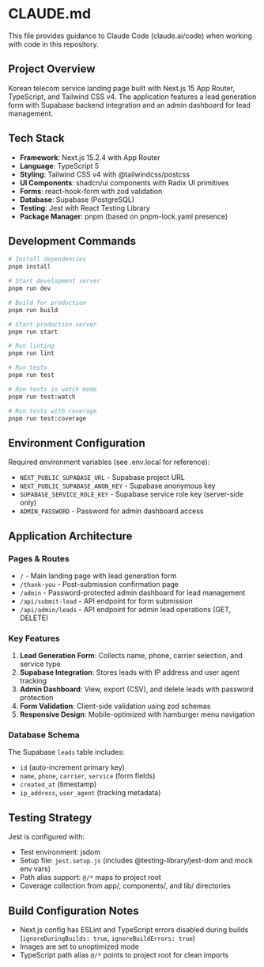 # CLAUDE.md

This file provides guidance to Claude Code (claude.ai/code) when working with code in this repository.

## Project Overview

Korean telecom service landing page built with Next.js 15 App Router, TypeScript, and Tailwind CSS v4. The application features a lead generation form with Supabase backend integration and an admin dashboard for lead management.

## Tech Stack

- **Framework**: Next.js 15.2.4 with App Router
- **Language**: TypeScript 5
- **Styling**: Tailwind CSS v4 with @tailwindcss/postcss
- **UI Components**: shadcn/ui components with Radix UI primitives
- **Forms**: react-hook-form with zod validation
- **Database**: Supabase (PostgreSQL)
- **Testing**: Jest with React Testing Library
- **Package Manager**: pnpm (based on pnpm-lock.yaml presence)

## Development Commands

```bash
# Install dependencies
pnpm install

# Start development server
pnpm run dev

# Build for production
pnpm run build

# Start production server
pnpm run start

# Run linting
pnpm run lint

# Run tests
pnpm run test

# Run tests in watch mode
pnpm run test:watch

# Run tests with coverage
pnpm run test:coverage
```

## Environment Configuration

Required environment variables (see .env.local for reference):
- `NEXT_PUBLIC_SUPABASE_URL` - Supabase project URL
- `NEXT_PUBLIC_SUPABASE_ANON_KEY` - Supabase anonymous key
- `SUPABASE_SERVICE_ROLE_KEY` - Supabase service role key (server-side only)
- `ADMIN_PASSWORD` - Password for admin dashboard access

## Application Architecture

### Pages & Routes
- `/` - Main landing page with lead generation form
- `/thank-you` - Post-submission confirmation page
- `/admin` - Password-protected admin dashboard for lead management
- `/api/submit-lead` - API endpoint for form submission
- `/api/admin/leads` - API endpoint for admin lead operations (GET, DELETE)

### Key Features
1. **Lead Generation Form**: Collects name, phone, carrier selection, and service type
2. **Supabase Integration**: Stores leads with IP address and user agent tracking
3. **Admin Dashboard**: View, export (CSV), and delete leads with password protection
4. **Form Validation**: Client-side validation using zod schemas
5. **Responsive Design**: Mobile-optimized with hamburger menu navigation

### Database Schema
The Supabase `leads` table includes:
- `id` (auto-increment primary key)
- `name`, `phone`, `carrier`, `service` (form fields)
- `created_at` (timestamp)
- `ip_address`, `user_agent` (tracking metadata)

## Testing Strategy

Jest is configured with:
- Test environment: jsdom
- Setup file: `jest.setup.js` (includes @testing-library/jest-dom and mock env vars)
- Path alias support: `@/*` maps to project root
- Coverage collection from app/, components/, and lib/ directories

## Build Configuration Notes

- Next.js config has ESLint and TypeScript errors disabled during builds (`ignoreDuringBuilds: true`, `ignoreBuildErrors: true`)
- Images are set to unoptimized mode
- TypeScript path alias `@/*` points to project root for clean imports